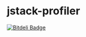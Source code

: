 # jstack-profiler


[![Bitdeli Badge](https://d2weczhvl823v0.cloudfront.net/d0k1/jstack-profiler/trend.png)](https://bitdeli.com/free "Bitdeli Badge")

